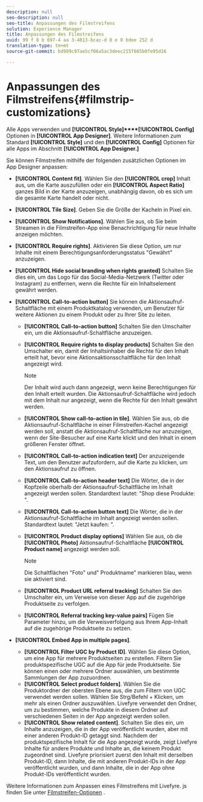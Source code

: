 ```yaml
---
description: null
seo-description: null
seo-title: Anpassungen des Filmstreifens
solution: Experience Manager
title: Anpassungen des Filmstreifens
uuid: 99 f 8 b 697-4 aa 3-4813-bcac-d 0 e 0 bdee 252 d
translation-type: tm+mt
source-git-commit: bd989c97ae5cf06a5ac3deec215f865b0fe95d16

---
```



# Anpassungen des Filmstreifens{#filmstrip-customizations}

Alle Apps verwenden und **[!UICONTROL Style]****[!UICONTROL Config]** Optionen in **[!UICONTROL App Designer]**. Weitere Informationen zum Standard **[!UICONTROL Style]** und den **[!UICONTROL Config]** Optionen für alle Apps im Abschnitt **[!UICONTROL App Designer.]**

Sie können Filmstreifen mithilfe der folgenden zusätzlichen Optionen im App Designer anpassen:

* **[!UICONTROL Content fit]**. Wählen Sie den **[!UICONTROL crop]** Inhalt aus, um die Karte auszufüllen oder ein **[!UICONTROL Aspect Ratio]** ganzes Bild in der Karte anzuzeigen, unabhängig davon, ob es sich um die gesamte Karte handelt oder nicht.
* **[!UICONTROL Tile Size]**. Geben Sie die Größe der Kacheln in Pixel ein.
* **[!UICONTROL Show Notifications]**. Wählen Sie aus, ob Sie beim Streamen in die Filmstreifen-App eine Benachrichtigung für neue Inhalte anzeigen möchten.
* **[!UICONTROL Require rights]**. Aktivieren Sie diese Option, um nur Inhalte mit einem Berechtigungsanforderungsstatus "Gewährt" anzuzeigen.
* **[!UICONTROL Hide social branding when rights granted]** Schalten Sie dies ein, um das Logo für das Social-Media-Netzwerk (Twitter oder Instagram) zu entfernen, wenn die Rechte für ein Inhaltselement gewährt werden.
* **[!UICONTROL Call-to-action button]** Sie können die Aktionsaufruf-Schaltfläche mit einem Produktkatalog verwenden, um Benutzer für weitere Aktionen zu einem Produkt oder zu Ihrer Site zu leiten.

   * **[!UICONTROL Call-to-action button]** Schalten Sie den Umschalter ein, um die Aktionsaufruf-Schaltfläche anzuzeigen.
   * **[!UICONTROL Require rights to display products]** Schalten Sie den Umschalter ein, damit der Inhaltsinhaber die Rechte für den Inhalt erteilt hat, bevor eine Aktionsaktionsschaltfläche für den Inhalt angezeigt wird.

      >[!NOTE]
      >
      >Der Inhalt wird auch dann angezeigt, wenn keine Berechtigungen für den Inhalt erteilt wurden. Die Aktionsaufruf-Schaltfläche wird jedoch mit dem Inhalt nur angezeigt, wenn die Rechte für den Inhalt gewährt werden.

   * **[!UICONTROL Show call-to-action in tile]**. Wählen Sie aus, ob die Aktionsaufruf-Schaltfläche in einer Filmstreifen-Kachel angezeigt werden soll, anstatt die Aktionsaufruf-Schaltfläche nur anzuzeigen, wenn der Site-Besucher auf eine Karte klickt und den Inhalt in einem größeren Fenster öffnet.
   * **[!UICONTROL Call-to-action indication text]** Der anzuzeigende Text, um den Benutzer aufzufordern, auf die Karte zu klicken, um den Aktionsaufruf zu öffnen.
   * **[!UICONTROL Call-to-action header text]** Die Wörter, die in der Kopfzeile oberhalb der Aktionsaufruf-Schaltfläche im Inhalt angezeigt werden sollen. Standardtext lautet: "Shop diese Produkte: ".
   * **[!UICONTROL Call-to-action button text]** Die Wörter, die in der Aktionsaufruf-Schaltfläche im Inhalt angezeigt werden sollen. Standardtext lautet: "Jetzt kaufen: ".
   * **[!UICONTROL Product display options]** Wählen Sie aus, ob die **[!UICONTROL Photo]** Aktionsaufruf-Schaltfläche **[!UICONTROL Product name]** angezeigt werden soll.

      >[!NOTE]
      >
      >Die Schaltflächen "Foto" und" Produktname" markieren blau, wenn sie aktiviert sind.

   * **[!UICONTROL Product URL referral tracking]** Schalten Sie den Umschalter ein, um Verweise von dieser App auf die zugehörige Produktseite zu verfolgen.
   * **[!UICONTROL Referral tracking key-value pairs]** Fügen Sie Parameter hinzu, um die Verweisverfolgung aus Ihrem App-Inhalt auf die zugehörige Produktseite zu setzen.

* **[!UICONTROL Embed App in multiple pages]**.

   * **[!UICONTROL Filter UGC by Product ID]**. Wählen Sie diese Option, um eine App für mehrere Produktseiten zu erstellen. Filtern Sie produktspezifische UGC auf die App für jede Produktseite. Sie können einen oder mehrere Ordner auswählen, um bestimmte Sammlungen der App zuzuordnen.
   * **[!UICONTROL Select product folders]**. Wählen Sie die Produktordner der obersten Ebene aus, die zum Filtern von UGC verwendet werden sollen. Wählen Sie Strg/Befehl + Klicken, um mehr als einen Ordner auszuwählen. Livefyre verwendet den Ordner, um zu bestimmen, welche Produkte in diesem Ordner auf verschiedenen Seiten in der App angezeigt werden sollen.
   * **[!UICONTROL Show related content]**. Schalten Sie dies ein, um Inhalte anzuzeigen, die in der App veröffentlicht wurden, aber mit einer anderen Produkt-ID getaggt sind. Nachdem der produktspezifische Inhalt für die App angezeigt wurde, zeigt Livefyre Inhalte für andere Produkte und Inhalte an, die keinem Produkt zugeordnet sind. Livefyre priorisiert zuerst den Inhalt mit derselben Produkt-ID, dann Inhalte, die mit anderen Produkt-IDs in der App veröffentlicht wurden, und dann Inhalte, die in der App ohne Produkt-IDs veröffentlicht wurden.

Weitere Informationen zum Anpassen eines Filmstreifens mit Livefyre. js finden Sie unter [Filmstreifen-Optionen](/help/implementation/c-getting-started/c-implementation-process/c-using-livefyre.js-to-create-customize-and-use-apps-on-your-site.md) .

